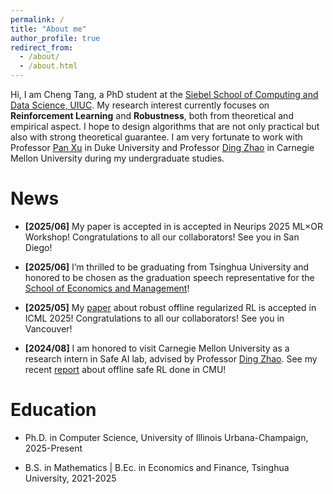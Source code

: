 ```yaml
---
permalink: /
title: "About me"
author_profile: true
redirect_from: 
  - /about/
  - /about.html
---
```


Hi, I am Cheng Tang, a PhD student at the [Siebel School of Computing and Data Science, UIUC](https://siebelschool.illinois.edu/). 
My research interest currently focuses on **Reinforcement Learning** and **Robustness**, both from theoretical and empirical aspect. I hope to design algorithms that are not only practical but also with strong theoretical guarantee. I am very fortunate to work with Professor [Pan Xu](https://panxulab.github.io/) in Duke University and Professor [Ding Zhao](https://www.meche.engineering.cmu.edu/directory/bios/zhao-ding.html) in Carnegie Mellon University during my undergraduate studies. 

News
======

- **[2025/06]** My paper is accepted in is accepted in Neurips 2025 ML×OR Workshop! Congratulations to all our collaborators! See you in San Diego!

- **[2025/06]** I’m thrilled to be graduating from Tsinghua University and honored to be chosen as the graduation speech representative for the [School of Economics and Management](https://www.sem.tsinghua.edu.cn/en/info/1021/9207.htm)!

- **[2025/05]** My [paper](https://icml.cc/virtual/2025/poster/45863) about robust offline regularized RL is accepted in ICML 2025! Congratulations to all our collaborators! See you in Vancouver!

- **[2024/08]** I am honored to visit Carnegie Mellon University as a research intern in Safe AI lab, advised by Professor [Ding Zhao](https://www.meche.engineering.cmu.edu/directory/bios/zhao-ding.html). See my recent [report](../files/Policy-regularized%20Offfine%20Safe%20Reinforcement%20Learning%20with%20Preference.pdf) about offline safe RL done in CMU!

Education
======
- Ph.D. in Computer Science, University of Illinois Urbana-Champaign, 2025-Present

- B.S. in Mathematics \| B.Ec. in Economics and Finance, Tsinghua University, 2021-2025
